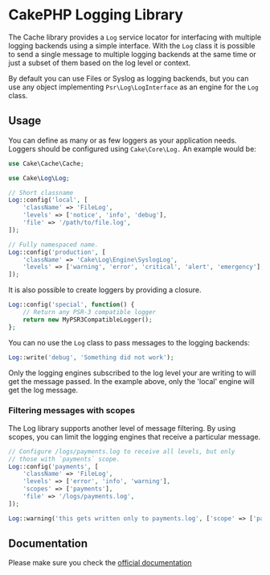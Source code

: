 # CakePHP Logging Library

The Cache library provides a `Log` service locator for interfacing with multiple logging backends using
a simple interface. With the `Log` class it is possible to send a single message to multiple logging
backends at the same time or just a subset of them based on the log level or context.

By default you can use Files or Syslog as logging backends, but you can use any object implementing
`Psr\Log\LogInterface` as an engine for the `Log` class.

## Usage

You can define as many or as few loggers as your application needs. Loggers should be configured using `Cake\Core\Log.`
An example would be:

```php
use Cake\Cache\Cache;

use Cake\Log\Log;

// Short classname
Log::config('local', [
    'className' => 'FileLog',
    'levels' => ['notice', 'info', 'debug'],
    'file' => '/path/to/file.log',
]);

// Fully namespaced name.
Log::config('production', [
    'className' => 'Cake\Log\Engine\SyslogLog',
    'levels' => ['warning', 'error', 'critical', 'alert', 'emergency'],
]);
```

It is also possible to create loggers by providing a closure.


```php
Log::config('special', function() {
	// Return any PSR-3 compatible logger
	return new MyPSR3CompatibleLogger();
};
```

You can no use the `Log` class to pass messages to the logging backends:

```php
Log::write('debug', 'Something did not work');
```

Only the logging engines subscribed to the log level your are writing to will get the
message passed. In the example above, only the 'local' engine will get the log message.

### Filtering messages with scopes

The Log library supports another level of message filtering. By using scopes, you can limit the
logging engines that receive a particular message.

```php
// Configure /logs/payments.log to receive all levels, but only
// those with `payments` scope.
Log::config('payments', [
    'className' => 'FileLog',
    'levels' => ['error', 'info', 'warning'],
    'scopes' => ['payments'],
    'file' => '/logs/payments.log',
]);

Log::warning('this gets written only to payments.log', ['scope' => ['payments']]);
```

## Documentation

Please make sure you check the [official documentation](http://book.cakephp.org/3.0/en/core-libraries/logging.html)

